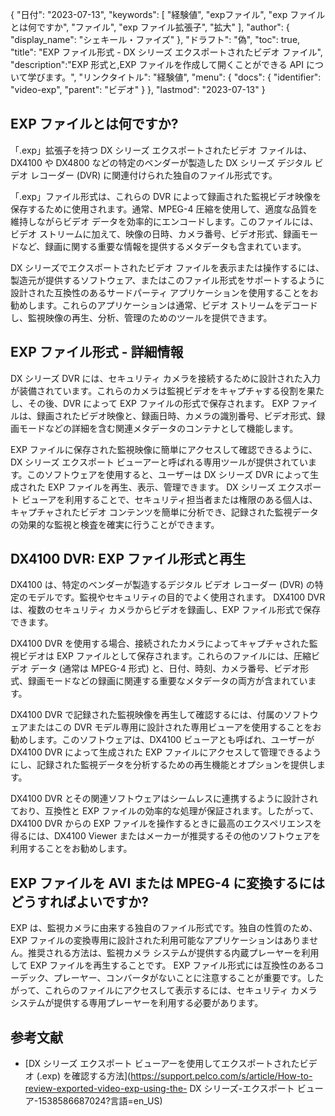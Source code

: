 {
"日付": "2023-07-13",
  "keywords": [
"経験値",
"expファイル",
"exp ファイルとは何ですか",
"ファイル",
"exp ファイル拡張子",
"拡大"
],
  "author": {
"display_name": "シェキール・ファイズ"
},
"ドラフト": "偽",
"toc": true,
"title": "EXP ファイル形式 - DX シリーズ エクスポートされたビデオ ファイル",
  "description":"EXP 形式と,EXP ファイルを作成して開くことができる API について学びます。",
"リンクタイトル": "経験値",
  "menu": {
    "docs": {
      "identifier": "video-exp",
"parent": "ビデオ"
}
},
"lastmod": "2023-07-13"
}

## EXP ファイルとは何ですか?

「.exp」拡張子を持つ DX シリーズ エクスポートされたビデオ ファイルは、DX4100 や DX4800 などの特定のベンダーが製造した DX シリーズ デジタル ビデオ レコーダー (DVR) に関連付けられた独自のファイル形式です。

「.exp」ファイル形式は、これらの DVR によって録画された監視ビデオ映像を保存するために使用されます。通常、MPEG-4 圧縮を使用して、適度な品質を維持しながらビデオ データを効率的にエンコードします。このファイルには、ビデオ ストリームに加えて、映像の日時、カメラ番号、ビデオ形式、録画モードなど、録画に関する重要な情報を提供するメタデータも含まれています。

DX シリーズでエクスポートされたビデオ ファイルを表示または操作するには、製造元が提供するソフトウェア、またはこのファイル形式をサポートするように設計された互換性のあるサードパーティ アプリケーションを使用することをお勧めします。これらのアプリケーションは通常、ビデオ ストリームをデコードし、監視映像の再生、分析、管理のためのツールを提供できます。

## EXP ファイル形式 - 詳細情報

DX シリーズ DVR には、セキュリティ カメラを接続するために設計された入力が装備されています。これらのカメラは監視ビデオをキャプチャする役割を果たし、その後、DVR によって EXP ファイルの形式で保存されます。 EXP ファイルは、録画されたビデオ映像と、録画日時、カメラの識別番号、ビデオ形式、録画モードなどの詳細を含む関連メタデータのコンテナとして機能します。

EXP ファイルに保存された監視映像に簡単にアクセスして確認できるように、DX シリーズ エクスポート ビューアーと呼ばれる専用ツールが提供されています。このソフトウェアを使用すると、ユーザーは DX シリーズ DVR によって生成された EXP ファイルを再生、表示、管理できます。 DX シリーズ エクスポート ビューアを利用することで、セキュリティ担当者または権限のある個人は、キャプチャされたビデオ コンテンツを簡単に分析でき、記録された監視データの効果的な監視と検査を確実に行うことができます。

## DX4100 DVR: EXP ファイル形式と再生

DX4100 は、特定のベンダーが製造するデジタル ビデオ レコーダー (DVR) の特定のモデルです。監視やセキュリティの目的でよく使用されます。 DX4100 DVR は、複数のセキュリティ カメラからビデオを録画し、EXP ファイル形式で保存できます。

DX4100 DVR を使用する場合、接続されたカメラによってキャプチャされた監視ビデオは EXP ファイルとして保存されます。これらのファイルには、圧縮ビデオ データ (通常は MPEG-4 形式) と、日付、時刻、カメラ番号、ビデオ形式、録画モードなどの録画に関連する重要なメタデータの両方が含まれています。

DX4100 DVR で記録された監視映像を再生して確認するには、付属のソフトウェアまたはこの DVR モデル専用に設計された専用ビューアを使用することをお勧めします。このソフトウェアは、DX4100 ビューアとも呼ばれ、ユーザーが DX4100 DVR によって生成された EXP ファイルにアクセスして管理できるようにし、記録された監視データを分析するための再生機能とオプションを提供します。

DX4100 DVR とその関連ソフトウェアはシームレスに連携するように設計されており、互換性と EXP ファイルの効率的な処理が保証されます。したがって、DX4100 DVR からの EXP ファイルを操作するときに最高のエクスペリエンスを得るには、DX4100 Viewer またはメーカーが推奨するその他のソフトウェアを利用することをお勧めします。


## EXP ファイルを AVI または MPEG-4 に変換するにはどうすればよいですか?

EXP は、監視カメラに由来する独自のファイル形式です。独自の性質のため、EXP ファイルの変換専用に設計された利用可能なアプリケーションはありません。推奨される方法は、監視カメラ システムが提供する内蔵プレーヤーを利用して EXP ファイルを再生することです。 EXP ファイル形式には互換性のあるコーデック、プレーヤー、コンバータがないことに注意することが重要です。したがって、これらのファイルにアクセスして表示するには、セキュリティ カメラ システムが提供する専用プレーヤーを利用する必要があります。

## 参考文献
* [DX シリーズ エクスポート ビューアーを使用してエクスポートされたビデオ (.exp) を確認する方法](https://support.pelco.com/s/article/How-to-review-exported-video-exp-using-the- DX シリーズ-エクスポート ビューア-1538586687024?言語=en_US)







